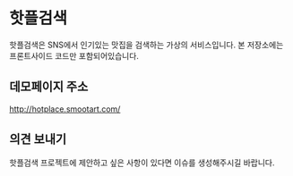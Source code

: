 # 핫플검색
핫플검색은 SNS에서 인기있는 맛집을 검색하는 가상의 서비스입니다.
본 저장소에는 프론트사이드 코드만 포함되어있습니다.


## 데모페이지 주소
http://hotplace.smootart.com/


## 의견 보내기
핫플검색 프로젝트에 제안하고 싶은 사항이 있다면 이슈를 생성해주시길 바랍니다.
